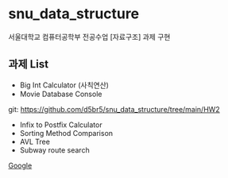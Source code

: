 # snu_data_structure

서울대학교 컴퓨터공학부 전공수업 [자료구조] 과제 구현


## 과제 List

- Big Int Calculator (사칙연산)
- Movie Database Console 
 
 git: https://github.com/d5br5/snu_data_structure/tree/main/HW2
- Infix to Postfix Calculator
- Sorting Method Comparison
- AVL Tree
- Subway route search


[Google](https://google.com, "google link")
